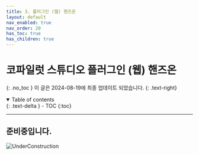 ```yaml
---
title: 3. 플러그인 (웹) 핸즈온
layout: default
nav_enabled: true
nav_order: 20
has_toc: true
has_children: true
---
```


# 코파일럿 스튜디오 플러그인 (웹) 핸즈온
{: .no_toc }
이 글은 2024-08-19에 최종 업데이트 되었습니다.
{: .text-right}

<details open markdown="block"> 
  <summary>
    Table of contents
  </summary>
  {: .text-delta }
- TOC
{:toc}
</details>

---

## 준비중입니다.

![UnderConstruction](/copilot/assets/UC.jpg)



